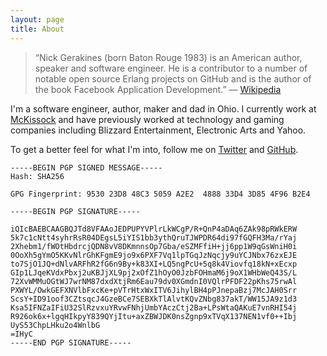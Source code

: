```yaml
---
layout: page
title: About
---
```


<blockquote><p>
&#8220;Nick Gerakines (born Baton Rouge 1983) is an American author, speaker and software engineer. He is a contributor to a number of notable open source Erlang projects on GitHub and is the author of the book Facebook Application Development.&#8221; &#8212; <a href="http://en.wikipedia.org/wiki/Nick_Gerakines">Wikipedia</a></p>
 </blockquote>

I'm a software engineer, author, maker and dad in Ohio. I currently work at [McKissock](https://www.mckissock.com/) and have previously worked at technology and gaming companies including Blizzard Entertainment, Electronic Arts and Yahoo.

To get a better feel for what I'm into, follow me on <a href="http://twitter.com/ngerakines">Twitter</a> and <a href="http://github.com/ngerakines">GitHub</a>.

	-----BEGIN PGP SIGNED MESSAGE-----
	Hash: SHA256

	GPG Fingerprint: 9530 23D8 48C3 5059 A2E2  4888 33D4 3D85 4F96 B2E4

	-----BEGIN PGP SIGNATURE-----

	iQIcBAEBCAAGBQJTd8VFAAoJEDPUPYVPlrLkWCgP/R+QnP4aDAq6ZAk98pRWkERW
	5k7c1cNtt4syhrRsR04DEgsL5iYIS1bb3ythQruTJWPDR64di97fGQFH3Ma/rYaj
	2Xhebm1/fWOtHbdrcjQDN8vV8DKmnnsOp7Gba/eSZMFfiH+jj6pp1W9qGsWniH0i
	0OoXh5gYmO5KKvNlrGhKFgmE9jo9x6PXF7Vq1lpTGqJzNqcjy9uYCJNbx76zxEJE
	to7SjO1JQ+dNlvARFhR2fG6n9By+k83XI+LQ5ngPcU+5q8k4Viovfq18kN+xEcxp
	GIp1LJqeKVdxPbxj2uKBJjXL9pj2xOfZ1hOyO0JzbFOHmaM6j9oX1WHbWeQ43S/L
	72XvWMMuOGtWJ7wrNM87dxdXtjRm6Eau79dv0XGmdnI0VQlrPFDF22pKhs75rwAl
	PXWYL/OwkGEFXNVlbFxcKe+pVTrHtxWxITV6JihylBH4pPJnepaBzj7McJAH0Srr
	ScsY+ID91oof3CZtsqcJ4GzeBCe7SEBXkTlAlvtKQvZNbg837akT/WW15JA9z1d3
	Ksa5IFNZaIFiU32SlRzvxuYRvwFNhjUmbYAczCtj2Ba+LPsWtaQAKuE7vnRHI54j
	R926ok6x+lgqHIkpyY839QYjItu+axZBWJDK0nsZgnp9xTVqX137NEN1vf0++Ibj
	UyS53ChpLHku2o4WnlbG
	=IHyC
	-----END PGP SIGNATURE-----
